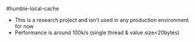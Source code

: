 #humble-local-cache

* This is a research project and isn't used in any production environment for now
* Performance is around 100k/s (single thread &  value size<20bytes) 
